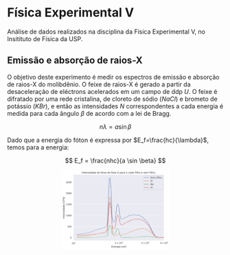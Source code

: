 # Física Experimental V

Análise de dados realizados na disciplina da Física Experimental V, no Insitituto de Física da USP.

## Emissão e absorção de raios-X

O objetivo deste experimento é medir os espectros de emissão e absorção de raios-X do molibdênio. O feixe de raios-X é gerado a partir da desaceleração de eléctrons acelerados em um campo de ddp $U$. O feixe é difratado por uma rede cristalina, de cloreto de sódio ($NaCl$) e brometo de potássio ($KBr$), e então as intensidades $N$ correspondentes a cada energia é medida para cada ângulo $\beta$ de acordo com a lei de Bragg.

$$ n \lambda = a \sin \beta $$

Dado que a energia do fóton é expressa por $E_f=\frac{hc}{\lambda}$, temos para a energia:

$$ E_f = \frac{nhc}{a \sin \beta} $$

<div width='100%' align='center'>
<img width='50%' src='1 - Emissão e absorção de Raios-X/nacl_absorption.png'>
</div>
